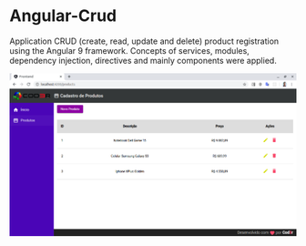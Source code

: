 # Angular-Crud
Application CRUD (create, read, update and delete) product registration  using the Angular 9 framework. Concepts of services, modules, dependency injection, directives and mainly components were applied.

![GitHub Logo](CRUD_IMAGE.png)
